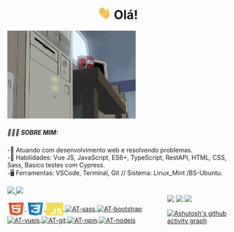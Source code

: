 <h1 align="center"><img src="./Hi.gif" height="30px"/> Olá! 
</h1>
<div display='flex'>
<img src="./77vm.gif"  height=200px'/>
<h5>👨🏻‍💻 SOBRE MIM:</h5>
-📝 Atuando com desenvolvimento web e resolvendo problemas. <br/>
-🌱 Habilidades: Vue JS, JavaScript, ES6+, TypeScript, RestAPI, HTML, CSS, Sass, Basico testes com Cypress.<br/>
-🖥 Ferramentas: VSCode, Terminal, Git // Sistema: Linux_Mint /BS-Ubuntu.
 <br/><br/></div>
  <a href="https://github.com/antniocr010">
  <img height="170em" src="https://github-readme-stats.vercel.app/api?username=antoniocr010&show_icons=true&theme=dark&include_all_commits=true&count_private=true"/>
  <img height="170em" src="https://github-readme-stats.vercel.app/api/top-langs/?username=antoniocr010&layout=compact&langs_count=7&theme=dark"/>
</div><div display='flex'>
 <div style="display:flex"><br>
  <img align="center" alt="AT-HTML" height="30" width="40" src="https://raw.githubusercontent.com/devicons/devicon/master/icons/html5/html5-original.svg">
  <img align="center" alt="AT-CSS" height="30" width="40" src="https://raw.githubusercontent.com/devicons/devicon/master/icons/css3/css3-original.svg">
  <img align="center" alt="AT-Js" height="30" width="40" src="https://raw.githubusercontent.com/devicons/devicon/master/icons/javascript/javascript-plain.svg">
    <img align="center" alt="AT-sass" height="30" width="40" 
 src="https://cdn.jsdelivr.net/gh/devicons/devicon/icons/sass/sass-original.svg" />
    <img align="center" alt="AT-bootstrap" height="30" width="40" 
   src="https://cdn.jsdelivr.net/gh/devicons/devicon/icons/bootstrap/bootstrap-original.svg" />
  <img align="center" alt="AT-vuejs" height="30" width="40"
        src="https://cdn.jsdelivr.net/gh/devicons/devicon/icons/vuejs/vuejs-original.svg" />
  <img align="center" alt="AT-git" height="30" width="40"
    src="https://cdn.jsdelivr.net/gh/devicons/devicon/icons/git/git-original.svg" />
   <img align="center" alt="AT-npm" height="30" width="40"
    src="https://cdn.jsdelivr.net/gh/devicons/devicon/icons/npm/npm-original-wordmark.svg" />
  <img align="center" alt="AT-nodejs" height="30" width="40"
   src="https://cdn.jsdelivr.net/gh/devicons/devicon/icons/nodejs/nodejs-original.svg" />
  <div></div>
   
   
##
   <div>
     <a href="https://discord.gg/Antonio Cr.#9074" target="_blank"><img src="https://img.shields.io/badge/Discord-7289DA?style=for-the-badge&logo=discord&logoColor=white" target="_blank"></a>
     <a href = "mailto:antoniobr.dev010@gmail.com"><img src="https://img.shields.io/badge/-Gmail-%23333?style=for-the-badge&logo=gmail&logoColor=white" target="_blank"></a>
  <a href="https://www.linkedin.com/in/antonio-m-706a48216" target="_blank"><img src="https://img.shields.io/badge/-LinkedIn-%230077B5?style=for-the-badge&logo=linkedin&logoColor=white" target="_blank"></a> 
   <div>
  
   
[![Ashutosh's github activity graph](https://activity-graph.herokuapp.com/graph?username=antoniocr010&theme=github)](https://github.com/ashutosh00710/github-readme-activity-graph)



    

